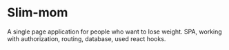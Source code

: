 # Slim-mom
A single page application for people who want to lose weight. SPA, working with authorization, routing, database, used react hooks.
